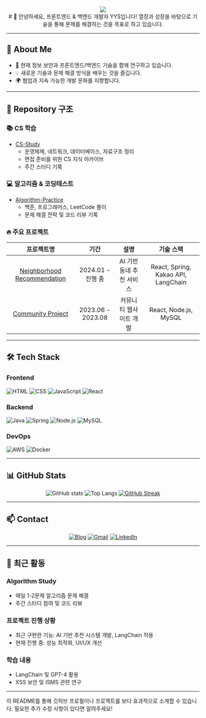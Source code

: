 <div align="center">
  <img src="https://capsule-render.vercel.app/api?type=wave&color=auto&height=150&section=header&text=Welcome%20to%20My%20GitHub&fontSize=40&fontColor=white" />
</div>

<div align="center">
  # 👋 안녕하세요, 프론트엔드 & 백엔드 개발자 YYS입니다!
  열정과 성장을 바탕으로 기술을 통해 문제를 해결하는 것을 목표로 하고 있습니다.
</div>

---

## 🚀 About Me

- 🌱 현재 정보 보안과 프론트엔드/백엔드 기술을 함께 연구하고 있습니다.
- 💡 새로운 기술과 문제 해결 방식을 배우는 것을 즐깁니다.
- 🌍 협업과 지속 가능한 개발 문화를 지향합니다.

---

## 📂 Repository 구조

### 📚 CS 학습
- [CS-Study](https://github.com/yys1681/CS-Study)
  - 운영체제, 네트워크, 데이터베이스, 자료구조 정리
  - 면접 준비를 위한 CS 지식 아카이브
  - 주간 스터디 기록

### 💻 알고리즘 & 코딩테스트
- [Algorithm-Practice](https://github.com/yys1681/Algorithm-Practice)
  - 백준, 프로그래머스, LeetCode 풀이
  - 문제 해결 전략 및 코드 리뷰 기록

### 🔥 주요 프로젝트
| 프로젝트명 | 기간 | 설명 | 기술 스택 |
|:---:|:---:|:---:|:---:|
| [Neighborhood Recommendation](https://github.com/yys1681/Neighborhood-Recommendation) | 2024.01 - 진행 중 | AI 기반 동네 추천 서비스 | React, Spring, Kakao API, LangChain |
| [Community Project](https://github.com/yys1681/Community-Project) | 2023.06 - 2023.08 | 커뮤니티 웹사이트 개발 | React, Node.js, MySQL |

---

## 🛠 Tech Stack

### Frontend
![HTML](https://img.shields.io/badge/HTML-E34F26?style=flat-square&logo=HTML5&logoColor=white)
![CSS](https://img.shields.io/badge/CSS-1572B6?style=flat-square&logo=CSS3&logoColor=white)
![JavaScript](https://img.shields.io/badge/JavaScript-F7DF1E?style=flat-square&logo=JavaScript&logoColor=black)
![React](https://img.shields.io/badge/React-61DAFB?style=flat-square&logo=React&logoColor=black)

### Backend
![Java](https://img.shields.io/badge/Java-007396?style=flat-square&logo=Java&logoColor=white)
![Spring](https://img.shields.io/badge/Spring-6DB33F?style=flat-square&logo=Spring&logoColor=white)
![Node.js](https://img.shields.io/badge/Node.js-339933?style=flat-square&logo=Node.js&logoColor=white)
![MySQL](https://img.shields.io/badge/MySQL-4479A1?style=flat-square&logo=MySQL&logoColor=white)

### DevOps
![AWS](https://img.shields.io/badge/AWS-232F3E?style=flat-square&logo=AmazonAWS&logoColor=white)
![Docker](https://img.shields.io/badge/Docker-2496ED?style=flat-square&logo=Docker&logoColor=white)

---

## 📊 GitHub Stats
<div align="center">

![GitHub stats](https://github-readme-stats.vercel.app/api?username=yys1681&show_icons=true&theme=radical)
![Top Langs](https://github-readme-stats.vercel.app/api/top-langs/?username=yys1681&layout=compact&theme=radical)
[![GitHub Streak](https://streak-stats.demolab.com?user=yys1681&theme=radical)](https://git.io/streak-stats)

</div>

---

## 📫 Contact

<div align="center">
  
[![Blog](https://img.shields.io/badge/Blog-FF5722?style=flat-square&logo=Blogger&logoColor=white)](https://yourblog.com)
[![Gmail](https://img.shields.io/badge/Gmail-EA4335?style=flat-square&logo=Gmail&logoColor=white)](mailto:your.email@gmail.com)
[![LinkedIn](https://img.shields.io/badge/LinkedIn-0A66C2?style=flat-square&logo=LinkedIn&logoColor=white)](https://linkedin.com/in/yourprofile)

</div>

---

## 📝 최근 활동

### Algorithm Study
- 매일 1-2문제 알고리즘 문제 해결
- 주간 스터디 참여 및 코드 리뷰

### 프로젝트 진행 상황
- 최근 구현한 기능: AI 기반 추천 시스템 개발, LangChain 적용
- 현재 진행 중: 성능 최적화, UI/UX 개선

### 학습 내용
- LangChain 및 GPT-4 활용
- XSS 보안 및 ISMS 관련 연구

---

이 README를 통해 깃허브 프로필이나 프로젝트를 보다 효과적으로 소개할 수 있습니다. 필요한 추가 수정 사항이 있다면 알려주세요!
